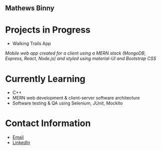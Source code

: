 ## Mathews Binny

<!--
**mathewsbinny/mathewsbinny** is a ✨ _special_ ✨ repository because its `README.md` (this file) appears on your GitHub profile.

Here are some ideas to get you started:

- 🔭 I’m currently working on ...
- 🌱 I’m currently learning ...
- 👯 I’m looking to collaborate on ...
- 🤔 I’m looking for help with ...
- 💬 Ask me about ...
- 📫 How to reach me: ...
- 😄 Pronouns: ...
- ⚡ Fun fact: ...
-->
# Projects in Progress
- Walking Trails App

*Mobile web app created for a client using a MERN stack (MongoDB, Express, React, Node.js) and styled using material-UI and Bootstrap CSS*
# Currently Learning
- C++
- MERN web development & client-server software architecture
- Software testing & QA using Selenium, JUnit, Mockito
# Contact Information
- [Email](mathewsb.00@gmail.com)
- [LinkedIn](https://www.linkedin.com/in/mathewsbinny/)
